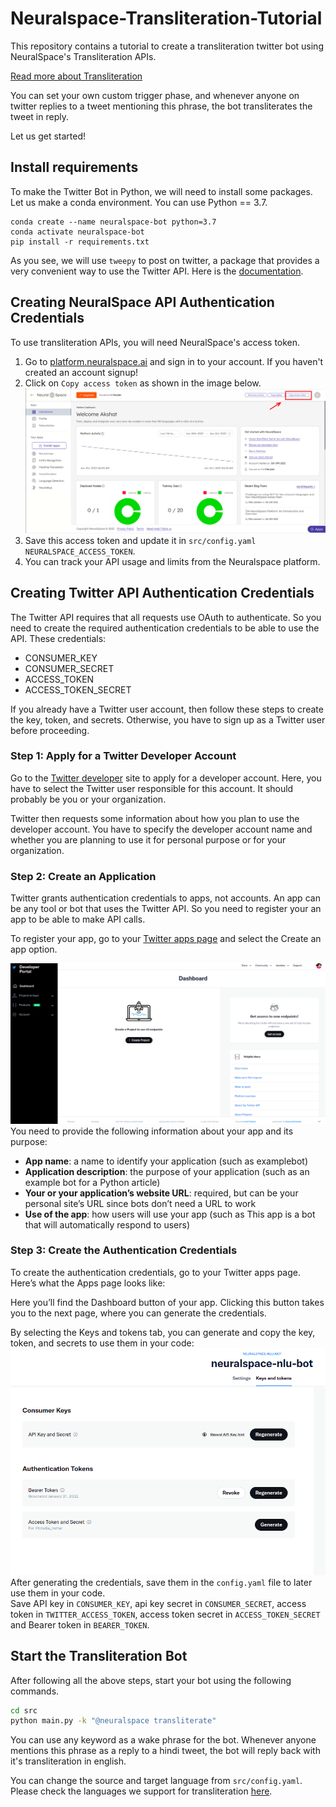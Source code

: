 # Neuralspace-Transliteration-Tutorial

This repository contains a tutorial to create a transliteration twitter bot using NeuralSpace's Transliteration APIs.

[Read more about Transliteration](https://docs.neuralspace.ai/transliteration/overview)

You can set your own custom trigger phase, and whenever anyone on twitter replies to a tweet mentioning this phrase, the bot transliterates the tweet in reply.

Let us get started!


## Install requirements

To make the Twitter Bot in Python, we will need to install some packages. Let us make a conda environment. You can use Python == 3.7.

```
conda create --name neuralspace-bot python=3.7
conda activate neuralspace-bot
pip install -r requirements.txt
```
As you see, we will use `tweepy` to post on twitter, a package that provides a very convenient way to use the Twitter API. Here is the [documentation](https://tweepy.readthedocs.io/en/latest/api.html). 


## Creating NeuralSpace API Authentication Credentials
To use transliteration APIs, you will need NeuralSpace's access token. 
1. Go to [platform.neuralspace.ai](platform.neuralspace.ai) and sign in to your account. If you haven't created an account signup!
2. Click on `Copy access token` as shown in the image below.
![twitter-credentials](images/access_token.png)
3. Save this access token and update it in `src/config.yaml` `NEURALSPACE_ACCESS_TOKEN`.
4. You can track your API usage and limits from the Neuralspace platform.

## Creating Twitter API Authentication Credentials
The Twitter API requires that all requests use OAuth to authenticate. So you need to create the required authentication credentials to be able to use the API. These credentials:

- CONSUMER_KEY
- CONSUMER_SECRET
- ACCESS_TOKEN
- ACCESS_TOKEN_SECRET

If you already have a Twitter user account, then follow these steps to create the key, token, and secrets. Otherwise, you have to sign up as a Twitter user before proceeding.

### Step 1: Apply for a Twitter Developer Account
Go to the [Twitter developer](https://developer.twitter.com/en) site to apply for a developer account. Here, you have to select the Twitter user responsible for this account. It should probably be you or your organization. 

Twitter then requests some information about how you plan to use the developer account. You have to specify the developer account name and whether you are planning to use it for personal purpose or for your organization.

### Step 2: Create an Application
Twitter grants authentication credentials to apps, not accounts. An app can be any tool or bot that uses the Twitter API. So you need to register your an app to be able to make API calls.

To register your app, go to your [Twitter apps page](https://developer.twitter.com/en/portal/projects-and-apps) and select the Create an app option.

![twitter-create-app](images/ns-twitter-login-1.png)
You need to provide the following information about your app and its purpose:

- **App name**: a name to identify your application (such as examplebot)
- **Application description**: the purpose of your application (such as an example bot for a Python article)
- **Your or your application’s website URL**: required, but can be your personal site’s URL since bots don’t need a URL to work
- **Use of the app**: how users will use your app (such as This app is a bot that will automatically respond to users)

### Step 3: Create the Authentication Credentials

To create the authentication credentials, go to your Twitter apps page. Here’s what the Apps page looks like:

Here you’ll find the Dashboard button of your app. Clicking this button takes you to the next page, where you can generate the credentials.

By selecting the Keys and tokens tab, you can generate and copy the key, token, and secrets to use them in your code:
![twitter-credentials](images/ns-twitter-2.png)
After generating the credentials, save them in the `config.yaml` file to later use them in your code. </br>
Save API key in `CONSUMER_KEY`, api key secret in `CONSUMER_SECRET`, access token in `TWITTER_ACCESS_TOKEN`, access token secret in `ACCESS_TOKEN_SECRET` and Bearer token in `BEARER_TOKEN`.  

## Start the Transliteration Bot

After following all the above steps, start your bot using the following commands.
```bash
cd src
python main.py -k "@neuralspace transliterate"
```

You can use any keyword as a wake phrase for the bot. Whenever anyone mentions this phrase as a reply to a hindi tweet, the bot will reply back with it's transliteration in english.

You can change the source and target language from `src/config.yaml`. Please check the languages we support for transliteration [here](https://docs.neuralspace.ai/transliteration/language-support).



